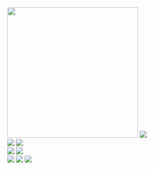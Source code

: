 <div class="row"> 
  <div class="column">
    <img src="images/first-view.webp" width="300" height="300">
    <img src="images/first-view.webp">
  </div>
  <div class="column">
    <img src="images/first-view.webp">
    <img src="images/first-view.webp">
  </div> 
  <div class="column">
    <img src="images/first-view.webp">
    <img src="images/first-view.webp">
  </div>
  <div class="column">
    <img src="images/first-view.webp">
    <img src="images/first-view.webp">
    <img src="images/first-view.webp">
  </div>
</div>
